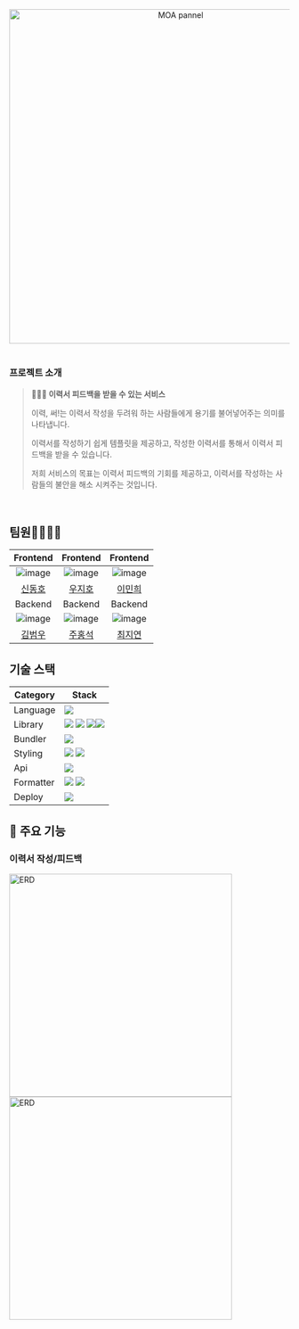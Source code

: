 <div align="center">
  <img width="600" alt="MOA pannel" src="https://github.com/resumeme/Backend/assets/75611167/26d65592-0299-40b0-8fd4-2c07ea6a430f">
</div>

<div align="center"><h1></h1></div>

### 프로젝트 소개

> **🧑🏻‍💻 이력서 피드백을 받을 수 있는 서비스**
>
> 이력, 써!는 이력서 작성을 두려워 하는 사람들에게 용기를 불어넣어주는 의미를 나타냅니다.
>
> 이력서를 작성하기 쉽게 템플릿을 제공하고, 작성한 이력서를 통해서 이력서 피드백을 받을 수 있습니다.
>
> 저희 서비스의 목표는 이력서 피드백의 기회를 제공하고, 이력서를 작성하는 사람들의 불안을 해소 시켜주는 것입니다.

&nbsp;

## 팀원👨‍💻👩‍💻

|                            Frontend                            |                            Frontend                            |                            Frontend                            |
| :------------------------------------------------------------: | :------------------------------------------------------------: | :------------------------------------------------------------: |
| ![image](https://avatars.githubusercontent.com/u/74141521?v=4) | ![image](https://avatars.githubusercontent.com/u/86753969?v=4) | ![image](https://avatars.githubusercontent.com/u/91667853?v=4) |
|              [신동호](https://github.com/khakhiD)              |            [우지호](https://github.com/backward99)             |           [이민희](https://github.com/leeminhee119)            |
|                            Backend                             |                            Backend                             |                            Backend                             |
| ![image](https://avatars.githubusercontent.com/u/86512449?v=4) | ![image](https://avatars.githubusercontent.com/u/75611167?v=4) | ![image](https://avatars.githubusercontent.com/u/96704446?v=4) |
|             [김범우](https://github.com/beomukim)              |            [주홍석](https://github.com/Juhongseok)             |             [최지연](https://github.com/ddongpuri)             |

## 기술 스택

| Category  | Stack                                                                                                                                                                                                                                                                                                                                                                                 |
| --------- | ------------------------------------------------------------------------------------------------------------------------------------------------------------------------------------------------------------------------------------------------------------------------------------------------------------------------------------------------------------------------------------- |
| Language  | <img src="https://img.shields.io/badge/TypeScript-3178C6?logo=TypeScript&logoColor=white"/>                                                                                                                                                                                                                                                                                           |
| Library   | <img src="https://img.shields.io/badge/React-61DAFB?logo=React&logoColor=white"/> <img src="https://img.shields.io/badge/React Query-FF4154?logo=React Query&logoColor=white"/> <img src="https://img.shields.io/badge/React Router-CA4245?logo=React Router&logoColor=white"/><img src="https://img.shields.io/badge/React Hook Form-#EC5990?logo=React Hook Form&logoColor=white"/> |
| Bundler   | <img src="https://img.shields.io/badge/vite-646CFF?logo=Vite&logoColor=white"/>                                                                                                                                                                                                                                                                                                       |
| Styling   | <img src="https://img.shields.io/badge/Storybook-FF4785?logo=storybook&logoColor=white"/> <img src="https://img.shields.io/badge/Figma-F24E1E?logo=figma&logoColor=white"/>                                                                                                                                                                                                           |
| Api       | <img src="https://img.shields.io/badge/axios-5A29E4?logo=axios&logoColor=white"/>                                                                                                                                                                                                                                                                                                     |
| Formatter | <img src="https://img.shields.io/badge/eslint-4B32C3?logo=eslint&logoColor=white"/> <img src="https://img.shields.io/badge/prettier-F7B93E?logo=prettier&logoColor=white"/>                                                                                                                                                                                                           |
| Deploy    | <img src="https://img.shields.io/badge/Vercel-000000?logo=vercel&logoColor=white"/>                                                                                                                                                                                                                                                                                                   |

<h2>🌠 주요 기능</h2>

### 이력서 작성/피드백

<div display="flex" align="start">
  <img width="400" alt="ERD" src="https://github.com/resumeme/Frontend/assets/86753969/f5ae2544-99be-44e2-9e29-70b45c3cf6d9">
  <img width="400" alt="ERD" src="https://github.com/resumeme/Frontend/assets/86753969/5c33cffd-e6a6-4e13-bebf-09a389707ac8">
  &nbsp;
</div>
  
</div>

